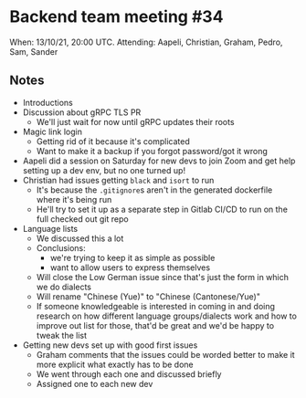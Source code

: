 # Backend team meeting #34

When: 13/10/21, 20:00 UTC.
Attending: Aapeli, Christian, Graham, Pedro, Sam, Sander

## Notes

* Introductions
* Discussion about gRPC TLS PR
  - We'll just wait for now until gRPC updates their roots
* Magic link login
  - Getting rid of it because it's complicated
  - Want to make it a backup if you forgot password/got it wrong
* Aapeli did a session on Saturday for new devs to join Zoom and get help setting up a dev env, but no one turned up!
* Christian had issues getting `black` and `isort` to run
  - It's because the `.gitignore`s aren't in the generated dockerfile where it's being run
  - He'll try to set it up as a separate step in Gitlab CI/CD to run on the full checked out git repo
* Language lists
  - We discussed this a lot
  - Conclusions:
    * we're trying to keep it as simple as possible
    * want to allow users to express themselves
  - Will close the Low German issue since that's just the form in which we do dialects
  - Will rename "Chinese (Yue)" to "Chinese (Cantonese/Yue)"
  - If someone knowledgeable is interested in coming in and doing research on how different language groups/dialects work and how to improve out list for those, that'd be great and we'd be happy to tweak the list
* Getting new devs set up with good first issues
  - Graham comments that the issues could be worded better to make it more explicit what exactly has to be done
  - We went through each one and discussed briefly
  - Assigned one to each new dev
